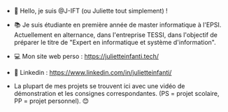 - 👋 Hello, je suis @J-IFT (ou Juliette tout simplement) !

- 📚 Je suis étudiante en première année de master informatique à l'EPSI. Actuellement en alternance, dans l'entreprise TESSI, dans l'objectif de préparer le titre de "Expert en informatique et système d'information".

- 💻 Mon site web perso : https://julietteinfanti.tech/

- 📎 Linkedin : https://www.linkedin.com/in/julietteinfanti/

- La plupart de mes projets se trouvent ici avec une vidéo de démonstration et les consignes correspondantes. (PS = projet scolaire, PP = projet personnel). 😊

